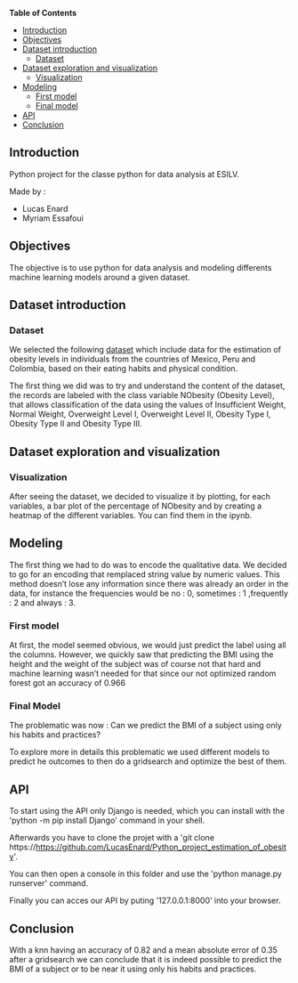 **Table of Contents**

- [Introduction](#introduction)
- [Objectives](#objectives)
- [Dataset introduction](#dataset-introduction)
  - [Dataset](#dataset)
- [Dataset exploration and visualization](#dataset-exploration-and-visualization)
  - [Visualization](#visualization)
- [Modeling](#modeling)
  - [First model](#first-model)
  - [Final model](#final-model)
- [API](#api)
- [Conclusion](#conclusion)

## Introduction

Python project for the classe python for data analysis at ESILV.

Made by :
 * Lucas Enard
 * Myriam Essafoui

## Objectives
The objective is to use python for data analysis and modeling differents machine learning models around a given dataset.

## Dataset introduction
### Dataset
We selected the following [dataset](https://archive.ics.uci.edu/ml/datasets/Estimation+of+obesity+levels+based+on+eating+habits+and+physical+condition+) which include data for the estimation of obesity levels in individuals from the countries of Mexico, Peru and Colombia, based on their eating habits and physical condition.

The first thing we did was to try and understand the content of the dataset, the records are labeled with the class variable NObesity (Obesity Level), that allows classification of the data using the values of Insufficient Weight, Normal Weight, Overweight Level I, Overweight Level II, Obesity Type I, Obesity Type II and Obesity Type III. 

## Dataset exploration and visualization
### Visualization
After seeing the dataset, we decided to visualize it by plotting, for each variables, a bar plot of the percentage of NObesity and by creating a heatmap of the different variables.
You can find them in the ipynb.
## Modeling
The first thing we had to do was to encode the qualitative data.
We decided to go for an encoding that remplaced string value by numeric values. This method doesn’t lose any information since there was already an order in the data, for instance the frequencies would be no : 0, sometimes : 1 ,frequently : 2 and always : 3.
### First model
At first, the model seemed obvious, we would just predict the label using all the columns.
However, we quickly saw that predicting the BMI using the height and the weight of the subject was of course not that hard and machine learning wasn’t needed for that since our not optimized random forest got an accuracy of 0.966

### Final Model
The problematic was now :
Can we predict the BMI of a subject using only his habits and practices?

To explore more in details this problematic we used different models to predict he outcomes to then do a gridsearch and optimize the best of them.

## API
To start using the API only Django is needed, which you can install with the 'python -m pip install Django' command in your shell.

Afterwards you have to clone the projet with a 'git clone https://https://github.com/LucasEnard/Python_project_estimation_of_obesity'.

You can then open a console in this folder and use the 'python manage.py runserver' command.

Finally you can acces our API by puting '127.0.0.1:8000' into your browser.


## Conclusion
With a knn having an accuracy of 0.82 and a mean absolute error of 0.35 after a gridsearch we can conclude that it is indeed possible to predict the BMI of a subject or to be near it using only his habits and practices.

